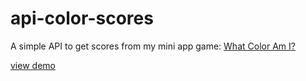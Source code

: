 # api-color-scores

A simple API to get scores from my mini app game: [What Color Am I?](https://github.com/jennienguyendev/what-color-am-i-draft)

[view demo](https://api-color-scores-production.up.railway.app/)
